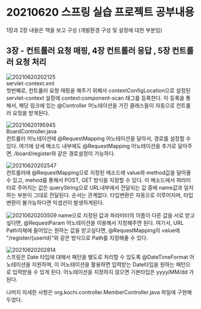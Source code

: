 <h1> 20210620 스프링 실습 프로젝트 공부내용 </h1>

1장과 2장 내용은 책을 보고 구성 (개발환경 구성 및 설정에 대한 부분임)
<h2> 3장 - 컨트롤러 요청 매핑, 4장 컨트롤러 응답 , 5장 컨트롤러 요청 처리 </h2>

![20210620202125](https://user-images.githubusercontent.com/61536109/122672170-1beb3180-d205-11eb-89ac-12f4050c1735.png) <br>
servlet-context.xml <br>
첫번째로, 컨트롤러 요청 매핑을 해주기 위해서 contextConfigLocation으로 설정된 servlet-context 설정에 context:component-scan 태그를 등록한다.
이 등록을 통해서, 해당 링크에 있는 @Controller 어노테이션을 가진 클래스들이 자동으로 컨트롤러 요청을 받게된다.

![20210620195945](https://user-images.githubusercontent.com/61536109/122672042-7b950d00-d204-11eb-92b1-dd7d0d2fd587.png) <br>
BoardController.java <br>
컨트롤러 어노테이션에 @RequestMapping 어노테이션을 달아서, 경로를 설정할 수 있다.
여기에 상세 메소드 내부에도 @RequestMapping 어노테이션을 추가로 달아주면, /board/register와 같은 경로설정이 가능하다.


![20210620202547](https://user-images.githubusercontent.com/61536109/122672275-b64b7500-d205-11eb-9eeb-cd971802613f.png) <br>
컨트롤러에 @RequestMapping으로 지정된 메소드에 value와 method값을 달아줄 수 있고,
mehod를 통해서 POST, GET 방식을 지정할 수 있다.
이 메소드에서 파라미터로 주어지는 값은 queryString으로 URL내부에서 전달되는 값 중에 name값과 일치하는 부분이 그대로 전달된다. 순서는 관계없다.
타입변환은 자동으로 이루어지며, 타입변환이 불가능하다면 익셉션이 발생하게된다.

![20210620203509](https://user-images.githubusercontent.com/61536109/122672571-24446c00-d207-11eb-877f-349a7938f1ab.png)
name으로 지정된 값과 파라미터의 이름이 다른 값을 서로 받고싶다면, @RequestParam 어노테이션을 이용해서 지정해주면 된다.
여기서, URL Path자체에 들어있는 원하는 값을 받고싶다면, @RequestMapping의 value에 "/register/{userId}"와 같은 방식으로 Path를 지정해줄 수 있다.

![20210620202814](https://user-images.githubusercontent.com/61536109/122672334-0de9e080-d206-11eb-9d4b-a6072cc0780a.png) <br>
스프링은 Date 타입에 대해서 패턴을 별도로 처리할 수 있도록 @DateTimeFormat 어노테이션을 지원하며,
이 어노테이션을 활용하면 입력받는 Date타입을 원하는 패턴으로 입력받을 수 있게 된다.
어노테이션을 지정하지 않으면 기본타입은 yyyy/MM/dd 가 된다.

나머지 자세한 사항은 org.kochi.controller.MemberController.java 파일에 구현해두었다.
